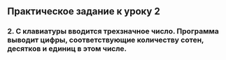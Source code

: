 ## Практическое задание к уроку 2

### 2. С клавиатуры вводится трехзначное число. Программа выводит цифры, соответствующие количеству сотен, десятков и единиц в этом числе.